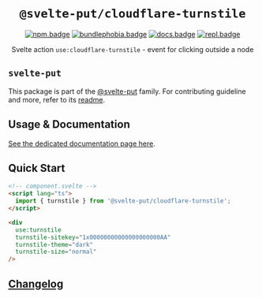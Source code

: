<div align="center">

# `@svelte-put/cloudflare-turnstile`

[![npm.badge]][npm] [![bundlephobia.badge]][bundlephobia] [![docs.badge]][docs] [![repl.badge]][repl]

Svelte action `use:cloudflare-turnstile` - event for clicking outside a node

</div>

## `svelte-put`

This package is part of the [@svelte-put][github.monorepo] family. For contributing guideline and more, refer to its [readme][github.monorepo].

## Usage & Documentation

[See the dedicated documentation page here][docs].

## Quick Start

```html
<!-- component.svelte -->
<script lang="ts">
  import { turnstile } from '@svelte-put/cloudflare-turnstile';
</script>

<div
  use:turnstile
  turnstile-sitekey="1x00000000000000000000AA"
  turnstile-theme="dark"
  turnstile-size="normal"
/>
```

## [Changelog][github.changelog]

<!-- github specifics -->

[github.monorepo]: https://github.com/vnphanquang/svelte-put
[github.changelog]: https://github.com/vnphanquang/svelte-put/blob/main/packages/actions/cloudflare-turnstile/CHANGELOG.md
[github.issues]: https://github.com/vnphanquang/svelte-put/issues?q=

<!-- heading badge -->

[npm.badge]: https://img.shields.io/npm/v/@svelte-put/cloudflare-turnstile
[npm]: https://www.npmjs.com/package/@svelte-put/cloudflare-turnstile
[bundlephobia.badge]: https://img.shields.io/bundlephobia/minzip/@svelte-put/cloudflare-turnstile?label=minzipped
[bundlephobia]: https://bundlephobia.com/package/@svelte-put/cloudflare-turnstile
[repl]: https://svelte.dev/repl/9e5f9ee41c2c45aa8523993e357f6e78
[repl.badge]: https://img.shields.io/static/v1?label=&message=Svelte+REPL&logo=svelte&logoColor=fff&color=ff3e00
[docs]: https://svelte-put.vnphanquang.com/docs/cloudflare-turnstile
[docs.badge]: https://img.shields.io/badge/-Docs%20Site-blue
